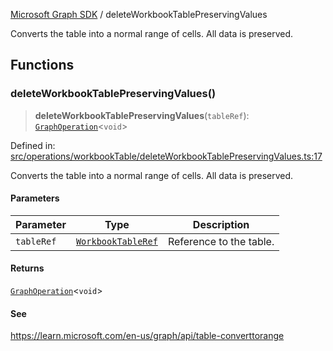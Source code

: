[Microsoft Graph SDK](README.md) / deleteWorkbookTablePreservingValues

Converts the table into a normal range of cells. All data is preserved.

## Functions

### deleteWorkbookTablePreservingValues()

> **deleteWorkbookTablePreservingValues**(`tableRef`): [`GraphOperation`](GraphOperation.md#graphoperation)\<`void`\>

Defined in: [src/operations/workbookTable/deleteWorkbookTablePreservingValues.ts:17](https://github.com/Future-Secure-AI/microsoft-graph/blob/main/src/operations/workbookTable/deleteWorkbookTablePreservingValues.ts#L17)

Converts the table into a normal range of cells. All data is preserved.

#### Parameters

| Parameter | Type | Description |
| ------ | ------ | ------ |
| `tableRef` | [`WorkbookTableRef`](WorkbookTableRef.md#workbooktableref) | Reference to the table. |

#### Returns

[`GraphOperation`](GraphOperation.md#graphoperation)\<`void`\>

#### See

https://learn.microsoft.com/en-us/graph/api/table-converttorange
